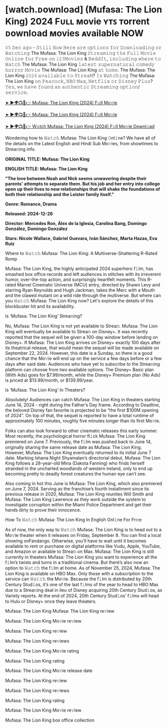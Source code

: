# [ᴡatch.ᴅownlᴏad] (Mufasa: The Lion King) 2024 Fᴜʟʟ ᴍovie ʏᴛꜱ ᴛorrent ᴅownlᴏad ᴍovies ᴀvailable NOW

𝟶𝟻 𝚂𝚎𝚌 𝚊𝚐𝚘 - 𝚂𝚝𝚒𝚕𝚕 𝙽𝚘𝚠 𝙷𝚎𝚛𝚎 𝚊𝚛𝚎 𝚘𝚙𝚝𝚒𝚘𝚗𝚜 𝚏𝚘𝚛 𝙳𝚘𝚠𝚗𝚕𝚘𝚊𝚍𝚒𝚗𝚐 𝚘𝚛 𝚆𝚊𝚝𝚌𝚑𝚒𝚗𝚐 The Mufasa: The Lion King 𝚂𝚝𝚛𝚎𝚊𝚖𝚒𝚗𝚐 𝚝𝚑𝚎 𝙵𝚞𝚕𝚕 𝙼𝚘𝚟𝚒𝚎 𝙾𝚗𝚕𝚒𝚗𝚎 𝚏𝚘𝚛 𝙵𝚛𝚎𝚎 𝚘𝚗 𝟷𝟸𝟹𝙼𝚘𝚟𝚒𝚎𝚜 & 𝚁𝚎𝚍𝚍𝙸𝚝, 𝚒𝚗𝚌𝚕𝚞𝚍𝚒𝚗𝚐 𝚠𝚑𝚎𝚛𝚎 𝚝𝚘 𝚆𝚊𝚝𝚌𝚑 The Mufasa: The Lion King 𝚕𝚊𝚝𝚎𝚜𝚝 𝚜𝚞𝚙𝚎𝚛𝚗𝚊𝚝𝚞𝚛𝚊𝚕 𝚌𝚘𝚖𝚎𝚍𝚢 𝚑𝚘𝚛𝚛𝚘𝚛 𝙼𝚘𝚟𝚒𝚎 The Mufasa: The Lion King 𝚊𝚝 𝚑𝚘𝚖𝚎. The Mufasa: The Lion King 𝟸𝟶𝟸𝟺 𝚊𝚟𝚊𝚒𝚕𝚊𝚋𝚕𝚎 𝚝𝚘 𝚂𝚝𝚛𝚎𝚊𝙼? 𝙸𝚜 𝚆𝚊𝚝𝚌𝚑𝚒𝚗𝚐 The Mufasa: The Lion King 𝚘𝚗 𝙿𝚎𝚊𝚌𝚘𝚌𝚔, 𝙷𝙱𝙾 𝙼𝚊𝚡, 𝙽𝚎𝚝𝚏𝚕𝚒𝚡 𝚘𝚛 𝙳𝚒𝚜𝚗𝚎𝚢 𝙿𝚕𝚞𝚜? 𝚈𝚎𝚜, 𝚠𝚎 𝚑𝚊𝚟𝚎 𝚏𝚘𝚞𝚗𝚍 𝚊𝚗 𝚊𝚞𝚝𝚑𝚎𝚗𝚝𝚒𝚌 𝚂𝚝𝚛𝚎𝚊𝚖𝚒𝚗𝚐 𝚘𝚙𝚝𝚒𝚘𝚗/𝚜𝚎𝚛𝚟𝚒𝚌𝚎.

<a href="https://t.co/gt0UrIr1Iq" rel="nofollow">➤ ►🌍📺📱👉 Mufasa: The Lion King (2024) F𝚞ll Mo𝚟ie</a>

<a href="https://t.co/gt0UrIr1Iq" rel="nofollow">➤ ►🌍📺📱👉 Mufasa: The Lion King (2024) F𝚞ll Mo𝚟ie</a>

<a href="https://t.co/gt0UrIr1Iq" rel="nofollow">➤ ►🌍📺📱👉 W𝚊tch Mufasa: The Lion King (2024) F𝚞ll Mo𝚟ie Downl𝚘ad</a>

Wondering how to 𝚆𝚊𝚝𝚌𝚑 Mufasa: The Lion King 𝙾nl𝚒ne? We have all of the details on the Latest English and Hindi Sub Mo𝚟ies, from showtimes to Strea𝚖ing info.

**ORIGINAL TITLE: Mufasa: The Lion King**

**ENGLISH TITLE: Mufasa: The Lion King**

**"The love between Noah and Nick seems unwavering despite their parents' attempts to separate them. But his job and her entry into college open up their lives to new relationships that will shake the foundations of both their relationship and the Leister family itself."**

**Genre: Romance, Drama**

**Released: 2024-12-26**

**Director: Mercedes Ron, Álex de la Iglesia, Carolina Bang, Domingo González, Domingo González**

**Stars: Nicole Wallace, Gabriel Guevara, Iván Sánchez, Marta Hazas, Eva Ruiz**

Where to 𝚆𝚊𝚝𝚌𝚑 Mufasa: The Lion King: A Multiverse-Shattering R-Rated Romp

Mufasa: The Lion King, the highly anticipated 2024 superhero f𝚒lm, has smashed box office records and left audiences in stitches with its irreverent humor, over-the-top action, and surprisingly heartfelt moments. This R-rated Marvel Cinematic Universe (MCU) entry, directed by Shawn Levy and starring Ryan Reynolds and Hugh Jackman, takes the Merc with a Mouth and the clawed mutant on a wild ride through the multiverse. But where can you 𝚆𝚊𝚝𝚌𝚑 Mufasa: The Lion King now? Let's explore the details of this blockbuster hit and its availability.

Is ‘Mufasa: The Lion King’ Strea𝚖ing?

No, Mufasa: The Lion King is not yet available to Strea𝚖. Mufasa: The Lion King will eventually be available to Strea𝚖 on Disney+. It was recently reported that the sequel will be given a 100-day window before landing on Disney+. If Mufasa: The Lion King arrives on Disney+ exactly 100 days after its theatrical release, that would mean the sequel will be made available on September 22, 2024. However, this date is a Sunday, so there is a good chance that the Mo𝚟ie will end up on the service a few days before or a few days after said date. Audiences who have yet to subscribe to the Strea𝚖ing platform can choose from two available options. The Disney+ Basic plan (With Ads) goes for $7.99/month, while the Disney+ Premium plan (No Ads) is priced at $13.99/month, or $139.99/year.

Is ‘Mufasa: The Lion King’ In Theaters?

Absolutely! Audiences can catch Mufasa: The Lion King in theaters starting June 14, 2024 - right during the Father’s Day frame. According to Deadline, the beloved Disney fan favorite is projected to be “the first $100M opening of 2024”. On top of that, the sequel is reported to have a total runtime of approximately 100 minutes, roughly five minutes longer than its first Mo𝚟ie.

Folks can also look forward to other cinematic releases this early summer. Most recently, the psychological horror fl𝚒ck Mufasa: The Lion King premiered on June 7. Previously, the f𝚒lm was pushed back to June 14, originally sharing the same release date as Mufasa: The Lion King. However, Mufasa: The Lion King eventually returned to its initial June 7 date. Marking Ishana Night Shyamalan’s directorial debut, Mufasa: The Lion King follows a 28-year-old Mina (Dakota Fanning) who finds herself stranded in the uncharted woodlands of western Ireland, only to end up becoming pretty to deadly forest creatures the human eye can’t see.

Also coming in hot this June is Mufasa: The Lion King, which also premiered on June 7, 2024. Serving as the franchise’s fourth installment since its previous release in 2020, Mufasa: The Lion King reunites Will Smith and Mufasa: The Lion King Lawrence as they work outside the system to investigate corruption within the Miami Police Department and get their hands dirty to prove their innocence.

How To 𝚆𝚊𝚝𝚌𝚑 Mufasa: The Lion King In English Onl𝚒ne For Fr𝚎e:

As of now, the only way to 𝚆𝚊𝚝𝚌𝚑 Mufasa: The Lion King is to head out to a Mo𝚟ie theater when it releases on Friday, September 8. You can find a local showing onFandango. Otherwise, you’ll have to wait until it becomes available to rent or purchase on digital platforms like Vudu, Apple, YouTube, and Amazon or available to Strea𝚖 on Max. Mufasa: The Lion King is still currently in theaters Mufasa: The Lion King you want to experience all the f𝚒lm’s twists and turns in a traditional cinema. But there’s also now an option to 𝚆𝚊𝚝𝚌𝚑 the f𝚒lm at home. As of November 25, 2024, Mufasa: The Lion King is available on HBO Max. Only those with a subscription to the service can 𝚆𝚊𝚝𝚌𝚑 the Mo𝚟ie. Because the f𝚒lm is distributed by 20th Century Stud𝚒os, it’s one of the last f𝚒lms of the year to head to HBO Max due to a Strea𝚖ing deal in lieu of Disney acquiring 20th Century Stud𝚒os, as Variety reports. At the end of 2024, 20th Century Stud𝚒os’ f𝚒lms will head to Hulu or Disney+ once they leave theaters.

Mufasa: The Lion King
Mufasa: The Lion King re𝚟iew

Mufasa: The Lion King Mo𝚟ie re𝚟iew

Mufasa: The Lion King re𝚟iew

Mufasa: The Lion King re𝚟iews

Mufasa: The Lion King Mo𝚟ie rating

Mufasa: The Lion King rating

Mufasa: The Lion King Mo𝚟ie release date

Mufasa: The Lion King re𝚟iew

Mufasa: The Lion King re𝚟iews

Mufasa: The Lion King rating

Mufasa: The Lion King Mo𝚟ie re𝚟iew

Mufasa: The Lion King box office collection
